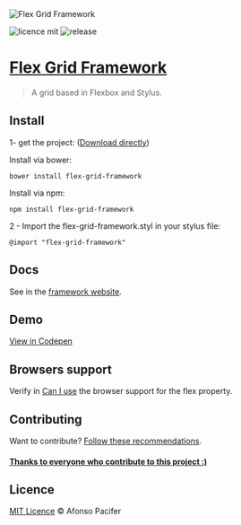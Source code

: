 <img src="https://rawgit.com/afonsopacifer/flex-grid-framework/master/readme-cover.svg" alt="Flex Grid Framework">

![licence mit](https://img.shields.io/badge/licence-MIT-blue.svg)
![release](https://img.shields.io/badge/release-v0.2.2-blue.svg)
# [Flex Grid Framework](https://afonsopacifer.github.io/flex-grid-framework/)

> A grid based in Flexbox and Stylus.

## Install

1- get the project: ([Download directly](https://github.com/afonsopacifer/flex-grid-framework/archive/0.2.2.zip))

Install via bower:

    bower install flex-grid-framework

Install via npm:

    npm install flex-grid-framework

2 - Import the flex-grid-framework.styl in your stylus file:

    @import "flex-grid-framework"

## Docs
See in the [framework website](https://afonsopacifer.github.io/flex-grid-framework/).

## Demo
[View in Codepen](http://codepen.io/afonsopacifer/pen/KpvPOb)

## Browsers support
Verify in [Can I use](http://caniuse.com/#search=flexbox) the browser support for the flex property.

## Contributing
Want to contribute? [Follow these recommendations](https://github.com/afonsopacifer/flex-grid-framework/blob/master/contributing.md).

#### [Thanks to everyone who contribute to this project :)](https://github.com/afonsopacifer/flex-grid-framework/graphs/contributors)

## Licence
[MIT Licence](https://github.com/afonsopacifer/flex-grid-framework/blob/master/licence.md) © Afonso Pacifer
